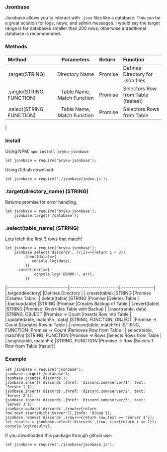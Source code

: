### Jsonbase

Jsonbase allows you to interact with `.json` files like a database.
This can be a great solution for logs, news, and admin messages.
I would say the target range is for databases smaller than 200 rows, otherwise a traditional database is recommended.

### Methods

|Method                              |Parameters                |Return           |Function                          |
|:-----------------------------------|:------------------------:|:----------------|:---------------------------------|
|.target(STRING)                     |Directory Name            |Promise          |Defines Directory for .json files |
|.single(STRING, FUNCTION)           |Table Name, Match Function|Promise          |Selectors Row from Table (fastest)|
|.select(STRING, FUNCTION)           |Table Name, Match Function|Promise          |Selectors Rows from Table         |  
|

### Install

Using NPM: `npm install bryku-jsonbase`

```
let jsonbase = require('bryku-jsonbase');
```
Using Github download:

```
let jsonbase = require('./jsonbase/index.js');
```



### .target(directory_name)  (STRING)

Returns promise for error handling.

```
let jsonbase = require('bryku-jsonbase');
    jsonbase.target('/database');
```



### .select(table_name) (STRING)

Lets fetch the first 3 rows that match!

```
let jsonbase = require('bryku-jsonbase');
    jsonbase.select('discords', (r,i)=>{return i < 3})
        .then((data)=>{
            console.log(data);
         })
	 .catch((err)=>{
             console.log('ERROR:', err);
         })
```

|:------------------------------|:---------------------- -:|:----------------|
|.target(directory)             |Defines Directory                |
|.create(table)                 |STRING                    |Promise          |Creates Table                    |
|.delete(table)                 |STRING                    |Promise          |Deletes Table                    |
|.backup(table)                 |STRING                    |Promise          |Creates Backup of Table          |
|.revert(table)                 |STRING                    |Promise          |Overrides Table with Backup      |
|.insert(table, data)           |STRING, OBJECT            |Promise -> Count |Inserts Row into Table           |
|.update(table, matchFn , data) |STRING, FUNCTION, OBJECT  |Promise -> Count |Updates Row in Table             |
|.remove(table, matchFn)        |STRING, FUNCTION          |Promise -> Count |Removes Row from Table           |
|.select(table, matchFn)        |STRING, FUNCTION          |Promise -> Rows  |Selects Rows from Table          |
|.single(table, matchFn)        |STRING, FUNCTION          |Promise -> Row   |Selects 1 Row from Table (faster)|

### Example

```
let jsonbase = require('jsonbase');
jsonbase.target('/database');
jsonbase.create('discords');
jsonbase.insert('discords',{href: 'discord.com/server/1', text: 'Server 1'});
jsonbase.insert('discords',{href: 'discord.com/server/2', text: 'Server 2'});
jsonbase.insert('discords',{href: 'discord.com/server/3', text: 'Server 3'});
jsonbase.update('discords',(row)=>{return row.text.startsWith('Server')},{info: 'Bloop'});
jsonbase.remove('discords',(row)=>{return row.text == 'Server 1'});
let results = jsonbase.select('discords',(row, i)=>{return i == 1});
console.log(results);
```

If you downloaded this package through github use:

```
let jsonbase = require('./jsonbase/jsonbase.js');
```
